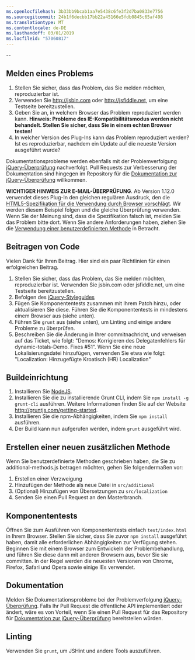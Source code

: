 ```yaml
---
ms.openlocfilehash: 3b33bb9bcab1aa7e5438c6fe3f2d7ba0833e7756
ms.sourcegitcommit: 24b1f6decbb17bb22a45166e5fdb0845c65af498
ms.translationtype: MT
ms.contentlocale: de-DE
ms.lasthandoff: 03/01/2019
ms.locfileid: "57060817"
---
```

--

## <a name="reporting-an-issue"></a>Melden eines Problems

1. Stellen Sie sicher, dass das Problem, das Sie melden möchten, reproduzierbar ist.
2. Verwenden Sie http://jsbin.com oder http://jsfiddle.net, um eine Testseite bereitzustellen.
3. Geben Sie an, in welchem Browser das Problem reproduziert werden kann. **Hinweis: Probleme des IE-Kompatibilitätsmodus werden nicht behandelt. Stellen Sie sicher, dass Sie in einem echten Browser testen!**
4. In welcher Version des Plug-Ins kann das Problem reproduziert werden? Ist es reproduzierbar, nachdem ein Update auf die neueste Version ausgeführt wurde?

Dokumentationsprobleme werden ebenfalls mit der Problemverfolgung [jQuery-Überprüfung](https://github.com/jzaefferer/jquery-validation/issues) nachverfolgt.
Pull Requests zur Verbesserung der Dokumentation sind hingegen im Repository für die [Dokumentation zur jQuery-Überprüfung](https://github.com/jzaefferer/validation-content) willkommen.

**WICHTIGER HINWEIS ZUR E-MAIL-ÜBERPRÜFUNG**. Ab Version 1.12.0 verwendet dieses Plug-In den gleichen regulären Ausdruck, den die [HTML5-Spezifikation für die Verwendung durch Browser vorschlägt](https://html.spec.whatwg.org/multipage/forms.html#valid-e-mail-address). Wir werden diesem Beispiel folgen und die gleiche Überprüfung verwenden. Wenn Sie der Meinung sind, dass die Spezifikation falsch ist, melden Sie das Problem bitte dort. Wenn Sie andere Anforderungen haben, ziehen Sie die [Verwendung einer benutzerdefinierten Methode](http://jqueryvalidation.org/jQuery.validator.addMethod/) in Betracht.

## <a name="contributing-code"></a>Beitragen von Code

Vielen Dank für Ihren Beitrag. Hier sind ein paar Richtlinien für einen erfolgreichen Beitrag.

1. Stellen Sie sicher, dass das Problem, das Sie melden möchten, reproduzierbar ist. Verwenden Sie jsbin.com oder jsfiddle.net, um eine Testseite bereitzustellen.
2. Befolgen des [jQuery-Styleguides](http://contribute.jquery.com/style-guides/js)
3. Fügen Sie Komponententests zusammen mit Ihrem Patch hinzu, oder aktualisieren Sie diese. Führen Sie die Komponententests in mindestens einem Browser aus (siehe unten).
4. Führen Sie `grunt` aus (siehe unten), um Linting und einige andere Probleme zu überprüfen.
5. Beschreiben Sie die Änderung in Ihrer commitnachricht, und verweisen auf das Ticket, wie folgt: "Demos: Korrigieren des Delegatenfehlers für dynamic-totals-Demo. Fixes #51“. Wenn Sie eine neue Lokalisierungsdatei hinzufügen, verwenden Sie etwa wie folgt: "Localization: Hinzugefügte Kroatisch (HR) Localization"

## <a name="build-setup"></a>Buildeinrichtung

1. Installieren Sie [NodeJS](http://nodejs.org).
2. Installieren Sie die zu installierende Grunt CLI, indem Sie `npm install -g grunt-cli` ausführen. Weitere Informationen finden Sie auf der Website http://gruntjs.com/getting-started.
3. Installieren Sie die npm-Abhängigkeiten, indem Sie `npm install` ausführen.
4. Der Build kann nun aufgerufen werden, indem `grunt` ausgeführt wird.

## <a name="creating-a-new-additional-method"></a>Erstellen einer neuen zusätzlichen Methode

Wenn Sie benutzerdefinierte Methoden geschrieben haben, die Sie zu additional-methods.js betragen möchten, gehen Sie folgendermaßen vor:

1. Erstellen einer Verzweigung
2. Hinzufügen der Methode als neue Datei in `src/additional`
3. (Optional) Hinzufügen von Übersetzungen zu `src/localization`
4. Senden Sie einen Pull Request an den Masterbranch.

## <a name="unit-tests"></a>Komponententests

Öffnen Sie zum Ausführen von Komponententests einfach `test/index.html` in Ihrem Browser. Stellen Sie sicher, dass Sie zuvor `npm install` ausgeführt haben, damit alle erforderlichen Abhängigkeiten zur Verfügung stehen.
Beginnen Sie mit einem Browser zum Entwickeln der Problembehandlung, und führen Sie diese dann mit anderen Browsern aus, bevor Sie sie committen. In der Regel werden die neuesten Versionen von Chrome, Firefox, Safari und Opera sowie einige IEs verwendet.

## <a name="documentation"></a>Dokumentation

Melden Sie Dokumentationsprobleme bei der Problemverfolgung [jQuery-Überprüfung](https://github.com/jzaefferer/jquery-validation/issues).
Falls Ihr Pull Request die öffentliche API implementiert oder ändert, wäre es von Vorteil, wenn Sie einen Pull Request für das Repository für [Dokumentation zur jQuery-Überprüfung](https://github.com/jzaefferer/validation-content) bereitstellen würden.

## <a name="linting"></a>Linting

Verwenden Sie `grunt`, um JSHint und andere Tools auszuführen.
